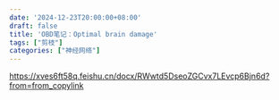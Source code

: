 ```yaml
---
date: '2024-12-23T20:00:00+08:00'
draft: false
title: 'OBD笔记：Optimal brain damage'
tags: ["剪枝"]
categories: ["神经网络"]
---
```


https://xves6ft58q.feishu.cn/docx/RWwtd5DseoZGCvx7LEvcp6Bjn6d?from=from_copylink
